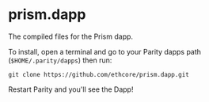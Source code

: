 # prism.dapp
The compiled files for the Prism dapp.

To install, open a terminal and go to your Parity dapps path (`$HOME/.parity/dapps`) then run:

```
git clone https://github.com/ethcore/prism.dapp.git
```

Restart Parity and you'll see the Dapp!

